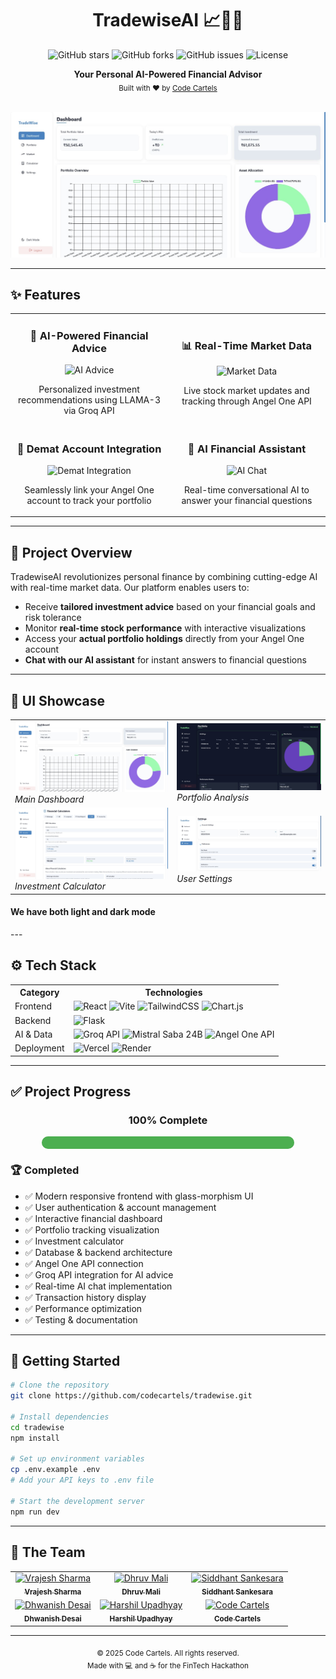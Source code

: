 # <div align="center">TradewiseAI 📈💼🤖</div>

<div align="center">
  
  ![GitHub stars](https://img.shields.io/github/stars/codecartels/tradewise?style=for-the-badge&color=yellow)
  ![GitHub forks](https://img.shields.io/github/forks/codecartels/tradewise?style=for-the-badge&color=blue)
  ![GitHub issues](https://img.shields.io/github/issues/codecartels/tradewise?style=for-the-badge&color=red)
  ![License](https://img.shields.io/badge/License-MIT-green.svg?style=for-the-badge)
  
</div>

<div align="center">
  <strong>Your Personal AI-Powered Financial Advisor</strong>
</div>

<div align="center">
  <sub>Built with ❤️ by <a href="https://github.com/codecartels">Code Cartels</a></sub>
</div>

<br />

<p align="center">
  <img src="./assets/Dashboard.jpg" alt="TradewiseAI Dashboard" width="700px" />
</p>

---

## ✨ Features

<table>
  <tr>
    <td width="50%">
      <h3 align="center">🤖 AI-Powered Financial Advice</h3>
      <p align="center">
        <img src="./assets/AI_Advice.svg" alt="AI Advice" width="120px" height="120px" />
      </p>
      <p align="center">Personalized investment recommendations using LLAMA-3 via Groq API</p>
    </td>
    <td width="50%">
      <h3 align="center">📊 Real-Time Market Data</h3>
      <p align="center">
        <img src="./assets/Market_Data.svg" alt="Market Data" width="120px" height="120px" />
      </p>
      <p align="center">Live stock market updates and tracking through Angel One API</p>
    </td>
  </tr>
  <tr>
    <td width="50%">
      <h3 align="center">🔗 Demat Account Integration</h3>
      <p align="center">
        <img src="./assets/Demat.svg" alt="Demat Integration" width="120px" height="120px" />
      </p>
      <p align="center">Seamlessly link your Angel One account to track your portfolio</p>
    </td>
    <td width="50%">
      <h3 align="center">💬 AI Financial Assistant</h3>
      <p align="center">
        <img src="./assets/Chatbot.svg" alt="AI Chat" width="120px" height="120px" />
      </p>
      <p align="center">Real-time conversational AI to answer your financial questions</p>
    </td>
  </tr>
</table>

---

## 🎯 Project Overview

TradewiseAI revolutionizes personal finance by combining cutting-edge AI with real-time market data. Our platform enables users to:

- Receive **tailored investment advice** based on your financial goals and risk tolerance
- Monitor **real-time stock performance** with interactive visualizations
- Access your **actual portfolio holdings** directly from your Angel One account
- **Chat with our AI assistant** for instant answers to financial questions

---

## 📱 UI Showcase

<div align="center">
  <table>
    <tr>
      <td><img src="./assets/Dashboard.jpg" width="100%" /><br><em>Main Dashboard</em></td>
      <td><img src="./assets/Portfolio.jpg" width="100%" /><br><em>Portfolio Analysis</em></td>
    </tr>
    <tr>
      <td><img src="./assets/Calculator.jpg" width="100%" /><br><em>Investment Calculator</em></td>
      <td><img src="./assets/Settings.jpg" width="100%" /><br><em>User Settings</em></td>
    </tr>
  </table>
</div>
<h4>We have both light and dark mode</h4>
---

## ⚙️ Tech Stack

<div align="center">
  <table>
    <tr>
      <th>Category</th>
      <th>Technologies</th>
    </tr>
    <tr>
      <td>Frontend</td>
      <td>
        <img src="https://img.shields.io/badge/React-61DAFB?style=for-the-badge&logo=react&logoColor=black" alt="React" />
        <img src="https://img.shields.io/badge/Vite-646CFF?style=for-the-badge&logo=vite&logoColor=white" alt="Vite" />
        <img src="https://img.shields.io/badge/Tailwind_CSS-38B2AC?style=for-the-badge&logo=tailwind-css&logoColor=white" alt="TailwindCSS" />
        <img src="https://img.shields.io/badge/Chart.js-FF6384?style=for-the-badge&logo=chart.js&logoColor=white" alt="Chart.js" />
      </td>
    </tr>
    <tr>
      <td>Backend</td>
      <td>
        <img src="https://img.shields.io/badge/Flask-000000?style=for-the-badge&logo=flask&logoColor=white" alt="Flask" />
      </td>
    </tr>
    <tr>
      <td>AI & Data</td>
      <td>
        <img src="https://img.shields.io/badge/Groq_API-FF5700?style=for-the-badge&logo=groq&logoColor=white" alt="Groq API" />
        <img src="https://img.shields.io/badge/Mistral_Saba_24B-8A2BE2?style=for-the-badge&logo=mistral&logoColor=white" alt="Mistral Saba 24B" />
        <img src="https://img.shields.io/badge/Angel_One_API-0076CE?style=for-the-badge&logo=api&logoColor=white" alt="Angel One API" />
      </td>
    </tr>
    <tr>
      <td>Deployment</td>
      <td>
        <img src="https://img.shields.io/badge/Vercel-000000?style=for-the-badge&logo=vercel&logoColor=white" alt="Vercel" />
        <img src="https://img.shields.io/badge/Render-46E3B7?style=for-the-badge&logo=render&logoColor=white" alt="Render" />
      </td>
    </tr>
  </table>
</div>

---

## ✅ Project Progress

<div align="center">
  <h3>100% Complete</h3>
  <div style="background-color: #ddd; border-radius: 10px; height: 20px; width: 80%; margin: 0 auto;">
    <div style="background-color: #4CAF50; height: 100%; width: 100%; border-radius: 10px;"></div>
  </div>
</div>

### 🏆 Completed
- ✅ Modern responsive frontend with glass-morphism UI
- ✅ User authentication & account management
- ✅ Interactive financial dashboard
- ✅ Portfolio tracking visualization
- ✅ Investment calculator
- ✅ Database & backend architecture
- ✅ Angel One API connection
- ✅ Groq API integration for AI advice
- ✅ Real-time AI chat implementation
- ✅ Transaction history display
- ✅ Performance optimization
- ✅ Testing & documentation

---

## 🚀 Getting Started

```bash
# Clone the repository
git clone https://github.com/codecartels/tradewise.git

# Install dependencies
cd tradewise
npm install

# Set up environment variables
cp .env.example .env
# Add your API keys to .env file

# Start the development server
npm run dev
```

---

## 👥 The Team

<div align="center">
  <table>
    <tr>
      <td align="center">
        <a href="https://github.com/vrajesh">
          <img src="https://github.com/vrajesh.png" width="100px;" alt="Vrajesh Sharma"/>
          <br />
          <sub><b>Vrajesh Sharma</b></sub>
        </a>
      </td>
      <td align="center">
        <a href="https://github.com/dhruvmali">
          <img src="https://github.com/dhruvmali.png" width="100px;" alt="Dhruv Mali"/>
          <br />
          <sub><b>Dhruv Mali</b></sub>
        </a>
      </td>
      <td align="center">
        <a href="https://github.com/siddhantsan">
          <img src="https://github.com/siddhantsan.png" width="100px;" alt="Siddhant Sankesara"/>
          <br />
          <sub><b>Siddhant Sankesara</b></sub>
        </a>
      </td>
    </tr>
    <tr>
      <td align="center">
        <a href="https://github.com/dhwanishdesai">
          <img src="https://github.com/dhwanishdesai.png" width="100px;" alt="Dhwanish Desai"/>
          <br />
          <sub><b>Dhwanish Desai</b></sub>
        </a>
      </td>
      <td align="center">
        <a href="https://github.com/harshilupadhyay">
          <img src="https://github.com/harshilupadhyay.png" width="100px;" alt="Harshil Upadhyay"/>
          <br />
          <sub><b>Harshil Upadhyay</b></sub>
        </a>
      </td>
      <td align="center">
        <a href="https://github.com/codecartels">
          <img src="https://github.com/codecartels.png" width="100px;" alt="Code Cartels"/>
          <br />
          <sub><b>Code Cartels</b></sub>
        </a>
      </td>
    </tr>
  </table>
</div>

---

<div align="center">
  <sub>© 2025 Code Cartels. All rights reserved.</sub>
  <br />
  <sub>Made with 💻 and ☕ for the FinTech Hackathon</sub>
</div>
